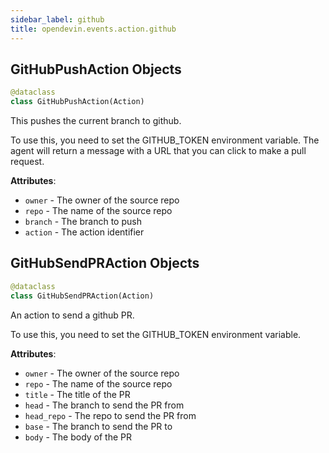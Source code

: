 ```yaml
---
sidebar_label: github
title: opendevin.events.action.github
---
```


## GitHubPushAction Objects

```python
@dataclass
class GitHubPushAction(Action)
```

This pushes the current branch to github.

To use this, you need to set the GITHUB_TOKEN environment variable.
The agent will return a message with a URL that you can click to make a pull
request.

**Attributes**:

- `owner` - The owner of the source repo
- `repo` - The name of the source repo
- `branch` - The branch to push
- `action` - The action identifier

## GitHubSendPRAction Objects

```python
@dataclass
class GitHubSendPRAction(Action)
```

An action to send a github PR.

To use this, you need to set the GITHUB_TOKEN environment variable.

**Attributes**:

- `owner` - The owner of the source repo
- `repo` - The name of the source repo
- `title` - The title of the PR
- `head` - The branch to send the PR from
- `head_repo` - The repo to send the PR from
- `base` - The branch to send the PR to
- `body` - The body of the PR

